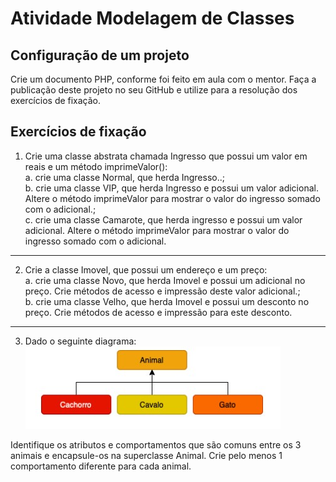 # Atividade Modelagem de Classes

## Configuração de um projeto

Crie um documento PHP, conforme foi feito em aula com o mentor. 
Faça a publicação deste projeto no seu GitHub e utilize para a resolução dos exercícios de fixação.

## Exercícios de fixação

1. Crie uma classe abstrata chamada Ingresso que possui um valor
em reais e um método imprimeValor():  
    a. crie uma classe Normal, que herda Ingresso..;  
    b. crie uma classe VIP, que herda Ingresso e possui um valor
        adicional. Altere o método imprimeValor para mostrar o valor
        do ingresso somado com o adicional.;  
    c. crie uma classe Camarote, que herda ingresso e possui um
        valor adicional. Altere o método imprimeValor para mostrar o
        valor do ingresso somado com o adicional.  

---

2. Crie a classe Imovel, que possui um endereço e um preço:  
    a. crie uma classe Novo, que herda Imovel e possui um adicional
        no preço. Crie métodos de acesso e impressão deste valor
        adicional.;   
    b. crie uma classe Velho, que herda Imovel e possui um desconto
        no preço. Crie métodos de acesso e impressão para este
        desconto.

---

3. Dado o seguinte diagrama:  
    ![exercicio03](https://github.com/lipemp/aulas_php/blob/main/lista_pilares_poo/questao_03.jpg)
  
Identifique os atributos e comportamentos que são comuns entre os
3 animais e encapsule-os na superclasse Animal. Crie pelo menos 1
comportamento diferente para cada animal.
